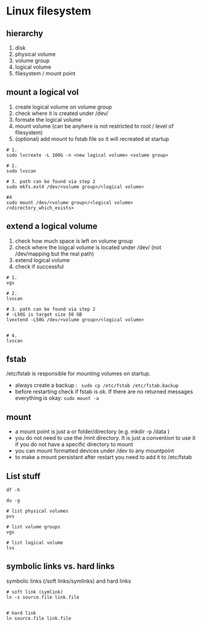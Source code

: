# Linux filesystem

## hierarchy

1. disk
2. physical volume
3. volume group
4. logical volume
5. filesystem / mount point

## mount a logical vol

1. create logical volume on volume group
2. check where it is created under /dev/
3. formate the logical volume
4. mount volume (can be anyhere is not restricted to root / level of filesystem)
5. (optional) add mount to fstab file so it will recreated at startup

```
# 1. 
sudo lvcreate -L 100G -n <new logical volume> <volume group> 

# 2. 
sudo lvscan

# 3. path can be found via step 2
sudo mkfs.ext4 /dev/<volume group>/<logical volume> 

#4  
sudo mount /dev/<volume group>/<logical volume> /<directory_which_exists>

```

## extend a logical volume

1. check how much space is left on volume group 
2. check where the loigcal volume is located under /dev/ (not /dev/mapping but the real path)
3. extend logical volume 
4. check if successful


```shell
# 1.
vgs

# 2. 
lvscan

# 3. path can be found via step 2
# -L50G is target size 50 GB
lvextend -L50G /dev/<volume group>/<logical volume> 


# 4.
lvscan
```

## fstab

/etc/fstab is responsible for mounting volumes on startup.

- always create a backup : ` sudo cp /etc/fstab /etc/fstab.backup`
- before restarting check if fstab is ok. If there are no returned messages everything is okay: `sudo mount -a`

## mount

- a mount point is just a or folder/directory (e.g. mkdir -p /data )
- you do not need to use the /mnt directory. It is just a convention to use it if you do not have a specific directory to mount  
- you can mount formatted devices under /dev to any mountpoint 
- to make a mount persistant after restart you need to add it to /etc/fstab 

## List stuff

```shell
df -h

du -g

# list physical volumes
pvs

# list volume groups
vgs

# list logical volume
lvs

```

## symbolic links vs. hard links

symbolic links (/soft links/symlinks) and hard links


```shell
# soft link (symlink)
ln -s source.file link.file


# hard link
ln source.file link.file
```